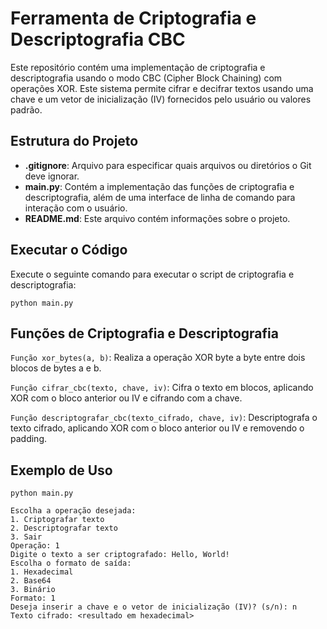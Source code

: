 # Ferramenta de Criptografia e Descriptografia CBC

Este repositório contém uma implementação de criptografia e descriptografia usando o modo CBC (Cipher Block Chaining) com operações XOR. Este sistema permite cifrar e decifrar textos usando uma chave e um vetor de inicialização (IV) fornecidos pelo usuário ou valores padrão.

## Estrutura do Projeto

- **.gitignore**: Arquivo para especificar quais arquivos ou diretórios o Git deve ignorar.
- **main.py**: Contém a implementação das funções de criptografia e descriptografia, além de uma interface de linha de comando para interação com o usuário.
- **README.md**: Este arquivo contém informações sobre o projeto.

## Executar o Código

Execute o seguinte comando para executar o script de criptografia e descriptografia:

```
python main.py
```

## Funções de Criptografia e Descriptografia

`Função xor_bytes(a, b)`: Realiza a operação XOR byte a byte entre dois blocos de bytes a e b.

`Função cifrar_cbc(texto, chave, iv)`: Cifra o texto em blocos, aplicando XOR com o bloco anterior ou IV e cifrando com a chave.

`Função descriptografar_cbc(texto_cifrado, chave, iv)`:
Descriptografa o texto cifrado, aplicando XOR com o bloco anterior ou IV e removendo o padding.


## Exemplo de Uso

```
python main.py

Escolha a operação desejada:
1. Criptografar texto
2. Descriptografar texto
3. Sair
Operação: 1
Digite o texto a ser criptografado: Hello, World!
Escolha o formato de saída:
1. Hexadecimal
2. Base64
3. Binário
Formato: 1
Deseja inserir a chave e o vetor de inicialização (IV)? (s/n): n
Texto cifrado: <resultado em hexadecimal>
```